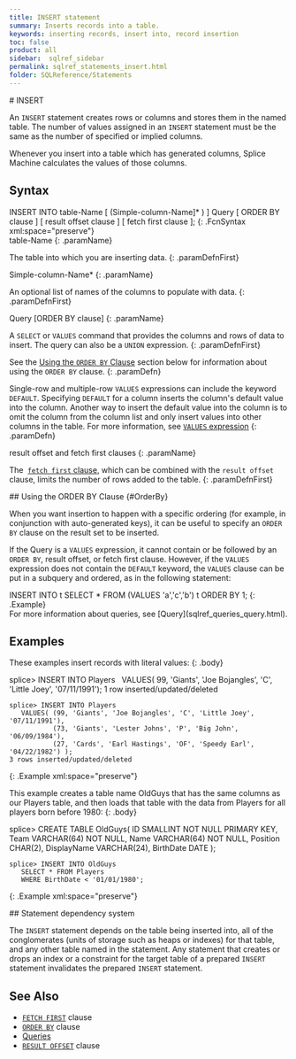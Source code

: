 ```yaml
---
title: INSERT statement
summary: Inserts records into a table.
keywords: inserting records, insert into, record insertion
toc: false
product: all
sidebar:  sqlref_sidebar
permalink: sqlref_statements_insert.html
folder: SQLReference/Statements
---
```

<section>
<div class="TopicContent" data-swiftype-index="true" markdown="1">
# INSERT

An `INSERT` statement creates rows or columns and stores them in the
named table. The number of values assigned in an `INSERT` statement must
be the same as the number of specified or implied columns.

Whenever you insert into a table which has generated columns, Splice
Machine calculates the values of those columns.

## Syntax

<div class="fcnWrapperWide" markdown="1">
    INSERT INTO table-Name
       [ (Simple-column-Name]* ) ]
       Query [ ORDER BY clause ]
       [ result offset clause ]
       [ fetch first clause ];
{: .FcnSyntax xml:space="preserve"}

</div>
<div class="paramList" markdown="1">
table-Name
{: .paramName}

The table into which you are inserting data.
{: .paramDefnFirst}

Simple-column-Name*
{: .paramName}

An optional list of names of the columns to populate with data.
{: .paramDefnFirst}

Query [ORDER BY clause]
{: .paramName}

A `SELECT` or `VALUES` command that provides the columns and rows of
data to insert. The query can also be a `UNION` expression.
{: .paramDefnFirst}

See the [Using the `ORDER BY` Clause](#OrderBy) section below for
information about using the `ORDER BY` clause.
{: .paramDefn}

Single-row and multiple-row `VALUES` expressions can include the keyword
`DEFAULT`. Specifying `DEFAULT` for a column inserts the column's
default value into the column. Another way to insert the default value
into the column is to omit the column from the column list and only
insert values into other columns in the table. For more information, see
[`VALUES` expression](sqlref_expressions_values.html)
{: .paramDefn}

result offset and fetch first clauses
{: .paramName}

The &nbsp;[`fetch first` clause](sqlref_clauses_resultoffset.html), which can
be combined with the `result offset` clause, limits the number of rows
added to the table.
{: .paramDefnFirst}

</div>
## Using the ORDER BY Clause   {#OrderBy}

When you want insertion to happen with a specific ordering (for example,
in conjunction with auto-generated keys), it can be useful to specify an
`ORDER BY` clause on the result set to be inserted.

If the Query is a `VALUES` expression, it cannot contain or be followed
by an `ORDER BY`, result offset, or fetch first clause. However, if the
`VALUES` expression does not contain the `DEFAULT` keyword, the `VALUES`
clause can be put in a subquery and ordered, as in the following
statement:

<div class="preWrapperWide" markdown="1">
    INSERT INTO t SELECT * FROM (VALUES 'a','c','b') t ORDER BY 1;
{: .Example}

</div>
For more information about queries, see
[Query](sqlref_queries_query.html).

## Examples

These examples insert records with literal values:
{: .body}

<div class="preWrapperWide" markdown="1">
    splice> INSERT INTO Players
       VALUES( 99, 'Giants', 'Joe Bojangles', 'C', 'Little Joey', '07/11/1991');
    1 row inserted/updated/deleted

    splice> INSERT INTO Players
       VALUES( (99, 'Giants', 'Joe Bojangles', 'C', 'Little Joey', '07/11/1991'),
               (73, 'Giants', 'Lester Johns', 'P', 'Big John', '06/09/1984'),
               (27, 'Cards', 'Earl Hastings', 'OF', 'Speedy Earl', '04/22/1982') );
    3 rows inserted/updated/deleted
{: .Example xml:space="preserve"}
</div>

This example creates a table name OldGuys that has the same columns as
our Players table, and then loads that table with the data from Players
for all players born before 1980:
{: .body}

<div class="preWrapperWide" markdown="1">
    splice> CREATE TABLE OldGuys(
        ID           SMALLINT NOT NULL PRIMARY KEY,
        Team         VARCHAR(64) NOT NULL,
        Name         VARCHAR(64) NOT NULL,
        Position     CHAR(2),
        DisplayName  VARCHAR(24),
        BirthDate    DATE
        );

    splice> INSERT INTO OldGuys
       SELECT * FROM Players
       WHERE BirthDate < '01/01/1980';
{: .Example xml:space="preserve"}

</div>
## Statement dependency system

The `INSERT` statement depends on the table being inserted into, all of
the conglomerates (units of storage such as heaps or indexes) for that
table, and any other table named in the statement. Any statement that
creates or drops an index or a constraint for the target table of a
prepared `INSERT` statement invalidates the prepared `INSERT` statement.

## See Also

* [`FETCH FIRST`](sqlref_clauses_resultoffset.html) clause
* [`ORDER BY`](sqlref_clauses_orderby.html) clause
* [Queries](sqlref_queries_query.html)
* [`RESULT OFFSET`](sqlref_clauses_resultoffset.html) clause

</div>
</section>
